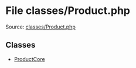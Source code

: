 File classes/Product.php
=========

Source: [classes/Product.php](https://github.com/PrestaShop/PrestaShop/blob/1.6.1.3/classes/Product.php)


Classes
-------

* [ProductCore](class.ProductCore.md)

